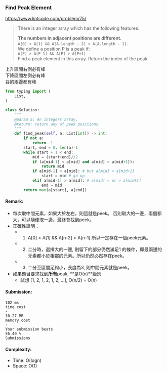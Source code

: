 ### Find Peak Element
https://www.lintcode.com/problem/75/
>There is an integer array which has the following features:
>
>**The numbers in adjacent positions are different.**\
>`A[0] < A[1] && A[A.length - 2] > A[A.length - 1]`.\
>We define a position P is a peak if:\
>`A[P] > A[P-1] && A[P] > A[P+1]`\
>Find a peak element in this array. Return the index of the peak.

上升區間右側必有峰\
下降區間左側必有峰\
谷的兩邊都有峰

```python
from typing import (
    List,
)

class Solution:
    """
    @param a: An integers array.
    @return: return any of peek positions.
    """
    def find_peak(self, a: List[int]) -> int:
        if not a:
            return -1
        start, end = 0, len(a)-1
        while start + 1 < end:
            mid = (start+end)//2
            if (a[mid-1] < a[mid] and a[mid] > a[mid+1]):
                return mid
            if a[mid-1] < a[mid]: # but a[mid] < a[mid+1]
                start = mid # go up
            elif a[mid-1] > a[mid]: # a[mid] < or > a[mid+1]
                end = mid
        return max(a[start], a[end])
```
#### Remark:
- 每次取中間元素，如果大於左右，則這就是peek。
  否則取大的一邊，兩個都大，可以隨便取一邊。最終會找到peek。
- 正確性證明：
  - 1. A[0] < A[1] && A[n-2] > A[n-1] 所以一定存在一個peek元素。
  - 2. 二分時，選擇大的一邊, 則留下的部分仍然滿足1 的條件，即最兩邊的元素都小於相鄰的元素。所以仍然必然存在peek。
  - 3. 二分至區間足夠小，長度為3, 則中間元素就是peek。
- 如果題目要求找到**所有**peak, **是O(n)**級別
    - 試想 [1, 2, 1, 2, 1, 2, ...], O(n/2) = O(n) 
#### Submission:
```
102 ms
time cost
·
10.27 MB
memory cost
·
Your submission beats
56.40 %
Submissions
```
#### Complexity:
- Time: O(logn)
- Space: O(1)
